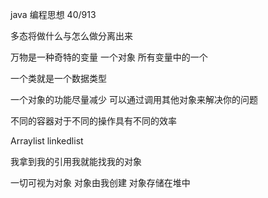 java 编程思想 40/913

多态将做什么与怎么做分离出来

万物是一种奇特的变量 一个对象  所有变量中的一个

一个类就是一个数据类型

一个对象的功能尽量减少 可以通过调用其他对象来解决你的问题

不同的容器对于不同的操作具有不同的效率

Arraylist linkedlist 

我拿到我的引用我就能找我的对象

一切可视为对象 对象由我创建 对象存储在堆中

